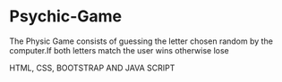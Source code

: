# Psychic-Game
The Physic Game consists of guessing the letter chosen random by the computer.If both letters match the user wins otherwise lose

HTML, CSS, BOOTSTRAP AND JAVA SCRIPT
